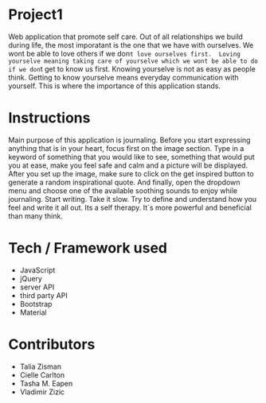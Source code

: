 # Project1
Web application that promote self care. Out of all relationships we build during life, the most imporatant is the one that we have with ourselves. We wont be able to love others if we don`t love ourselves first. 
Loving yourselve meaning taking care of yourselve which we wont be able to do if we don`t get to know us first. Knowing yourselve is not as easy as people think. Getting to know yourselve means everyday communication with yourself. This is where the importance of this application stands. 

# Instructions
Main purpose of this application is journaling. Before you start expressing anything that is in your heart, focus first on the image section. Type in a keyword of something that you would like to see, something that would put you at ease, make you feel safe and calm and a picture will be displayed. 
After you set up the image, make sure to click on the get inspired button to generate a random inspirational quote. 
And finally, open the dropdown menu and choose one of the available soothing sounds to enjoy while journaling. 
Start writing. Take it slow. Try to define and understand how you feel and write it all out. Its a self therapy. It`s more powerful and beneficial than many think. 

# Tech / Framework used 
  - JavaScript
  - jQuery 
  - server API
  - third party API
  - Bootstrap 
  - Material
  
  # Contributors 
  - Talia Zisman
  - Cielle Carlton
  - Tasha M. Eapen 
  - Vladimir Zizic
